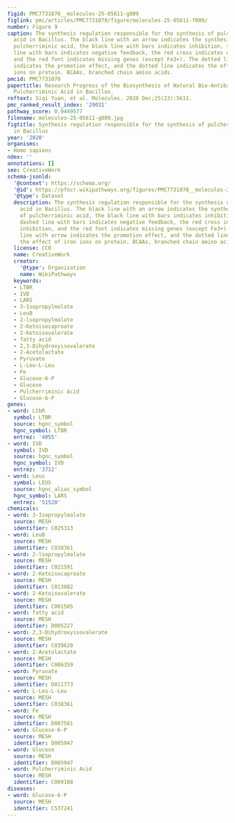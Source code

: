 ```yaml
---
figid: PMC7731078__molecules-25-05611-g009
figlink: pmc/articles/PMC7731078/figure/molecules-25-05611-f009/
number: Figure 9
caption: The synthesis regulation responsible for the synthesis of pulcherriminic
  acid in Bacillus. The black line with an arrow indicates the synthesis pathway of
  pulcherriminic acid, the black line with bars indicates inhibition, the black dashed
  line with bars indicates negative feedback, the red cross indicates deletion inhibition,
  and the red font indicates missing genes (except Fe3+). The dotted line with arrow
  indicates the promotion effect, and the dotted line indicates the effect of iron
  ions on protein. BCAAs, branched chain amino acids.
pmcid: PMC7731078
papertitle: Research Progress of the Biosynthesis of Natural Bio-Antibacterial Agent
  Pulcherriminic Acid in Bacillus.
reftext: Siqi Yuan, et al. Molecules. 2020 Dec;25(23):5611.
pmc_ranked_result_index: '29031'
pathway_score: 0.9449577
filename: molecules-25-05611-g009.jpg
figtitle: Synthesis regulation responsible for the synthesis of pulcherriminic acid
  in Bacillus
year: '2020'
organisms:
- Homo sapiens
ndex: ''
annotations: []
seo: CreativeWork
schema-jsonld:
  '@context': https://schema.org/
  '@id': https://pfocr.wikipathways.org/figures/PMC7731078__molecules-25-05611-g009.html
  '@type': Dataset
  description: The synthesis regulation responsible for the synthesis of pulcherriminic
    acid in Bacillus. The black line with an arrow indicates the synthesis pathway
    of pulcherriminic acid, the black line with bars indicates inhibition, the black
    dashed line with bars indicates negative feedback, the red cross indicates deletion
    inhibition, and the red font indicates missing genes (except Fe3+). The dotted
    line with arrow indicates the promotion effect, and the dotted line indicates
    the effect of iron ions on protein. BCAAs, branched chain amino acids.
  license: CC0
  name: CreativeWork
  creator:
    '@type': Organization
    name: WikiPathways
  keywords:
  - LTBR
  - IVD
  - LARS
  - 3-Isopropylmalate
  - LeuB
  - 2-lsopropylmalate
  - 2-Ketoisocaproate
  - 2-Ketoisovalerate
  - fatty acid
  - 2,3-Dihydroxyisovalerate
  - 2-Acetolactate
  - Pyruvate
  - L-Leu-L-Leu
  - Fe
  - Glucose-6-P
  - Glucose
  - Pulcherriminic Acid
  - Glucose-6-P
genes:
- word: LtbR
  symbol: LTBR
  source: hgnc_symbol
  hgnc_symbol: LTBR
  entrez: '4055'
- word: IVD
  symbol: IVD
  source: hgnc_symbol
  hgnc_symbol: IVD
  entrez: '3712'
- word: Leus
  symbol: LEUS
  source: hgnc_alias_symbol
  hgnc_symbol: LARS
  entrez: '51520'
chemicals:
- word: 3-Isopropylmalate
  source: MESH
  identifier: C025313
- word: LeuB
  source: MESH
  identifier: C038361
- word: 2-lsopropylmalate
  source: MESH
  identifier: C021591
- word: 2-Ketoisocaproate
  source: MESH
  identifier: C013082
- word: 2-Ketoisovalerate
  source: MESH
  identifier: C001505
- word: fatty acid
  source: MESH
  identifier: D005227
- word: 2,3-Dihydroxyisovalerate
  source: MESH
  identifier: C039620
- word: 2-Acetolactate
  source: MESH
  identifier: C006359
- word: Pyruvate
  source: MESH
  identifier: D011773
- word: L-Leu-L-Leu
  source: MESH
  identifier: C038361
- word: Fe
  source: MESH
  identifier: D007501
- word: Glucose-6-P
  source: MESH
  identifier: D005947
- word: Glucose
  source: MESH
  identifier: D005947
- word: Pulcherriminic Acid
  source: MESH
  identifier: C009108
diseases:
- word: Glucose-6-P
  source: MESH
  identifier: C537241
---
```

